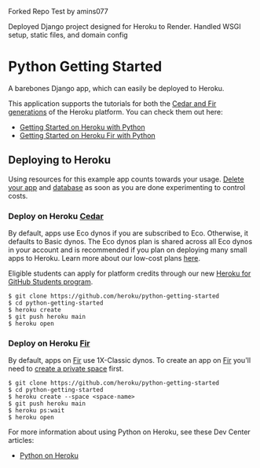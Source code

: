 Forked Repo Test by amins077

Deployed Django project designed for Heroku to Render. Handled WSGI setup, static files, and domain config

# Python Getting Started

A barebones Django app, which can easily be deployed to Heroku.

This application supports the tutorials for both the [Cedar and Fir generations](https://devcenter.heroku.com/articles/generations) of the Heroku platform. You can check them out here:

- [Getting Started on Heroku with Python](https://devcenter.heroku.com/articles/getting-started-with-python)
- [Getting Started on Heroku Fir with Python](https://devcenter.heroku.com/articles/getting-started-with-python-fir)

## Deploying to Heroku

Using resources for this example app counts towards your usage. [Delete your app](https://devcenter.heroku.com/articles/heroku-cli-commands#heroku-apps-destroy) and [database](https://devcenter.heroku.com/articles/heroku-postgresql#removing-the-add-on) as soon as you are done experimenting to control costs.

### Deploy on Heroku [Cedar](https://devcenter.heroku.com/articles/generations#cedar)

By default, apps use Eco dynos if you are subscribed to Eco. Otherwise, it defaults to Basic dynos. The Eco dynos plan is shared across all Eco dynos in your account and is recommended if you plan on deploying many small apps to Heroku. Learn more about our low-cost plans [here](https://blog.heroku.com/new-low-cost-plans).

Eligible students can apply for platform credits through our new [Heroku for GitHub Students program](https://blog.heroku.com/github-student-developer-program).

```term
$ git clone https://github.com/heroku/python-getting-started
$ cd python-getting-started
$ heroku create
$ git push heroku main
$ heroku open
```

### Deploy on Heroku [Fir](https://devcenter.heroku.com/articles/generations#fir)

By default, apps on [Fir](https://devcenter.heroku.com/articles/generations#fir) use 1X-Classic dynos. To create an app on [Fir](https://devcenter.heroku.com/articles/generations#fir) you'll need to
[create a private space](https://devcenter.heroku.com/articles/working-with-private-spaces#create-a-private-space)
first.

```term
$ git clone https://github.com/heroku/python-getting-started
$ cd python-getting-started
$ heroku create --space <space-name>
$ git push heroku main
$ heroku ps:wait
$ heroku open
```

For more information about using Python on Heroku, see these Dev Center articles:

- [Python on Heroku](https://devcenter.heroku.com/categories/python)
